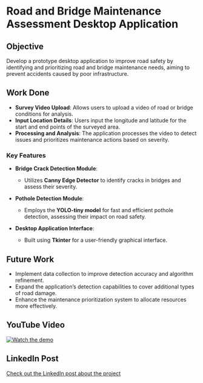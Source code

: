 # Road and Bridge Maintenance Assessment Desktop Application

## Objective
Develop a prototype desktop application to improve road safety by identifying and prioritizing road and bridge maintenance needs, aiming to prevent accidents caused by poor infrastructure.

## Work Done
- **Survey Video Upload**: Allows users to upload a video of road or bridge conditions for analysis.
- **Input Location Details**: Users input the longitude and latitude for the start and end points of the surveyed area.
- **Processing and Analysis**: The application processes the video to detect issues and prioritizes maintenance actions based on severity.

### Key Features
- **Bridge Crack Detection Module**:
  - Utilizes **Canny Edge Detector** to identify cracks in bridges and assess their severity.
  
- **Pothole Detection Module**:
  - Employs the **YOLO-tiny model** for fast and efficient pothole detection, assessing their impact on road safety.

- **Desktop Application Interface**:
  - Built using **Tkinter** for a user-friendly graphical interface.

## Future Work
- Implement data collection to improve detection accuracy and algorithm refinement.
- Expand the application’s detection capabilities to cover additional types of road damage.
- Enhance the maintenance prioritization system to allocate resources more effectively.

## YouTube Video
[![Watch the demo](https://img.youtube.com/vi/TYyc1pZE3tQ/hqdefault.jpg)](https://www.youtube.com/watch?v=TYyc1pZE3tQ)

## LinkedIn Post
[Check out the LinkedIn post about the project](https://www.linkedin.com/posts/siddh-pandya_roadsafety-pythonprogramming-machinelearning-activity-7210258952297586688-0KmB?utm_source=share&utm_medium=member_desktop)
